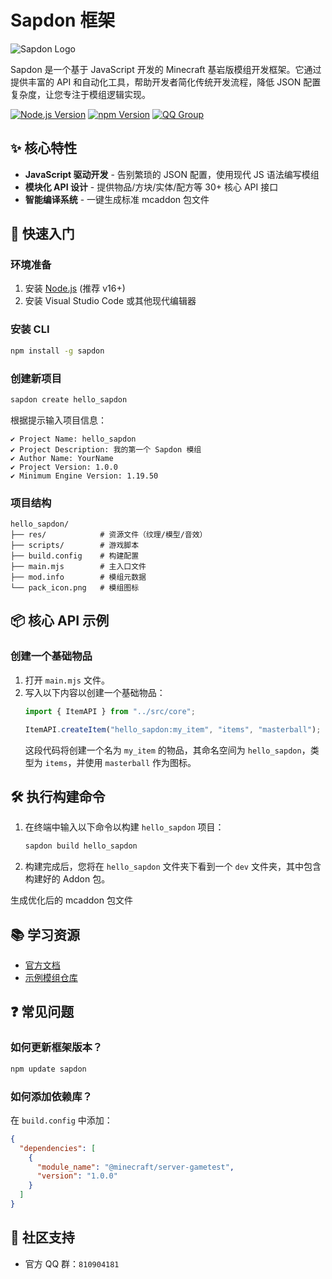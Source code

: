 
# Sapdon 框架

![Sapdon Logo](pack_icon.png)

Sapdon 是一个基于 JavaScript 开发的 Minecraft 基岩版模组开发框架。它通过提供丰富的 API 和自动化工具，帮助开发者简化传统开发流程，降低 JSON 配置复杂度，让您专注于模组逻辑实现。

[![Node.js Version](https://img.shields.io/badge/node-%3E%3D16.0-blue)](https://nodejs.org/)
[![npm Version](https://img.shields.io/npm/v/sapdon)](https://www.npmjs.com/package/sapdon)
[![QQ Group](https://img.shields.io/badge/QQ%E7%BE%A4-810904181-green)](https://qm.qq.com/q/2HrXHcKq9j)

## ✨ 核心特性

- **JavaScript 驱动开发** - 告别繁琐的 JSON 配置，使用现代 JS 语法编写模组
- **模块化 API 设计** - 提供物品/方块/实体/配方等 30+ 核心 API 接口
- **智能编译系统** - 一键生成标准 mcaddon 包文件

## 🚀 快速入门

### 环境准备

1. 安装 [Node.js](https://nodejs.org/) (推荐 v16+)
2. 安装 Visual Studio Code 或其他现代编辑器

### 安装 CLI

```bash
npm install -g sapdon
```

### 创建新项目

```bash
sapdon create hello_sapdon
```

根据提示输入项目信息：
```text
✔ Project Name: hello_sapdon
✔ Project Description: 我的第一个 Sapdon 模组
✔ Author Name: YourName
✔ Project Version: 1.0.0
✔ Minimum Engine Version: 1.19.50
```

### 项目结构

```
hello_sapdon/
├── res/            # 资源文件（纹理/模型/音效）
├── scripts/        # 游戏脚本
├── build.config    # 构建配置
├── main.mjs        # 主入口文件
├── mod.info        # 模组元数据
└── pack_icon.png   # 模组图标
```

## 📦 核心 API 示例

### 创建一个基础物品
1. 打开 `main.mjs` 文件。
2. 写入以下内容以创建一个基础物品：
   ```javascript
   import { ItemAPI } from "../src/core";

   ItemAPI.createItem("hello_sapdon:my_item", "items", "masterball");
   ```
   这段代码将创建一个名为 `my_item` 的物品，其命名空间为 `hello_sapdon`，类型为 `items`，并使用 `masterball` 作为图标。


## 🛠 执行构建命令

1. 在终端中输入以下命令以构建 `hello_sapdon` 项目：
   ```bash
   sapdon build hello_sapdon
   ```
2. 构建完成后，您将在 `hello_sapdon` 文件夹下看到一个 `dev` 文件夹，其中包含构建好的 Addon 包。


生成优化后的 mcaddon 包文件

## 📚 学习资源

- [官方文档](https://docs.sapdon.org)
- [示例模组仓库](https://github.com/Meteage/sapdon/examples)


## ❓ 常见问题

### 如何更新框架版本？
```bash
npm update sapdon
```

### 如何添加依赖库？
在 `build.config` 中添加：
```json
{
  "dependencies": [
    {
      "module_name": "@minecraft/server-gametest",
      "version": "1.0.0"
    }
  ]
}
```

## 🤝 社区支持

- 官方 QQ 群：`810904181`

